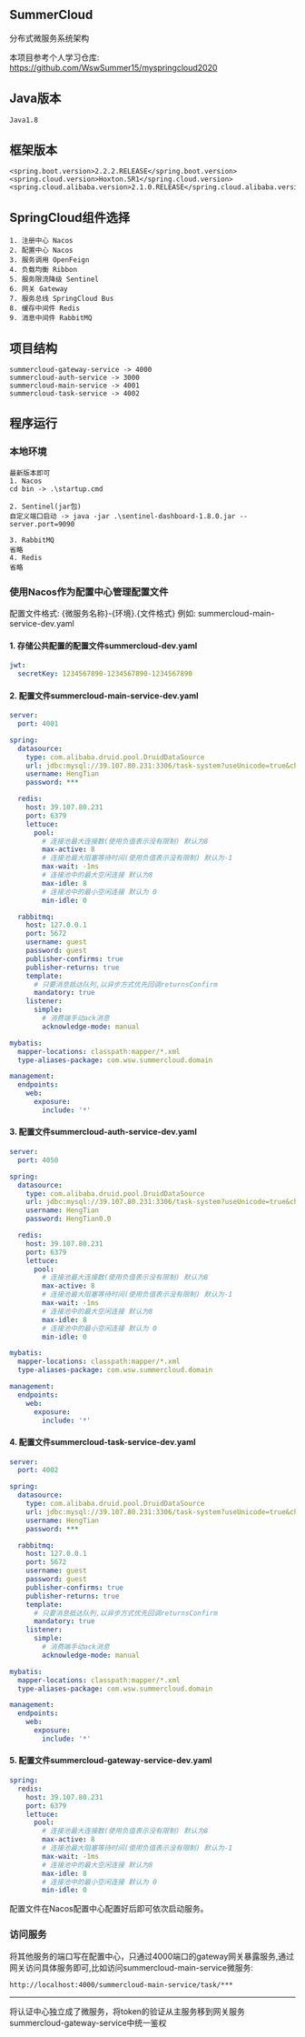 ## SummerCloud

分布式微服务系统架构

本项目参考个人学习仓库: https://github.com/WswSummer15/myspringcloud2020

## Java版本

```text
Java1.8
```

## 框架版本

```text
<spring.boot.version>2.2.2.RELEASE</spring.boot.version>
<spring.cloud.version>Hoxton.SR1</spring.cloud.version>
<spring.cloud.alibaba.version>2.1.0.RELEASE</spring.cloud.alibaba.version>
```

## SpringCloud组件选择

```text
1. 注册中心 Nacos
2. 配置中心 Nacos
3. 服务调用 OpenFeign
4. 负载均衡 Ribbon
5. 服务限流降级 Sentinel
6. 网关 Gateway
7. 服务总线 SpringCloud Bus
8. 缓存中间件 Redis
9. 消息中间件 RabbitMQ
```

## 项目结构

```text
summercloud-gateway-service -> 4000
summercloud-auth-service -> 3000
summercloud-main-service -> 4001
summercloud-task-service -> 4002
```

## 程序运行

### 本地环境

```text
最新版本即可
1. Nacos
cd bin -> .\startup.cmd

2. Sentinel(jar包)
自定义端口启动 -> java -jar .\sentinel-dashboard-1.8.0.jar --server.port=9090

3. RabbitMQ
省略
4. Redis
省略
```

### 使用Nacos作为配置中心管理配置文件

配置文件格式: {微服务名称}-{环境}.{文件格式} 例如: summercloud-main-service-dev.yaml

#### 1. 存储公共配置的配置文件summercloud-dev.yaml

```yaml
jwt:
  secretKey: 1234567890-1234567890-1234567890
```

#### 2. 配置文件summercloud-main-service-dev.yaml

```yaml
server:
  port: 4001

spring:
  datasource:
    type: com.alibaba.druid.pool.DruidDataSource
    url: jdbc:mysql://39.107.80.231:3306/task-system?useUnicode=true&characterEncoding=utf8&serverTimezone=Asia/Shanghai
    username: HengTian
    password: ***

  redis:
    host: 39.107.80.231
    port: 6379
    lettuce:
      pool:
        # 连接池最大连接数(使用负值表示没有限制) 默认为8
        max-active: 8
        # 连接池最大阻塞等待时间(使用负值表示没有限制) 默认为-1
        max-wait: -1ms
        # 连接池中的最大空闲连接 默认为8
        max-idle: 8
        # 连接池中的最小空闲连接 默认为 0
        min-idle: 0

  rabbitmq:
    host: 127.0.0.1
    port: 5672
    username: guest
    password: guest
    publisher-confirms: true
    publisher-returns: true
    template:
      # 只要消息抵达队列,以异步方式优先回调returnsConfirm
      mandatory: true
    listener:
      simple:
        # 消费端手动ack消息
        acknowledge-mode: manual

mybatis:
  mapper-locations: classpath:mapper/*.xml
  type-aliases-package: com.wsw.summercloud.domain

management:
  endpoints:
    web:
      exposure:
        include: '*' 
```

#### 3. 配置文件summercloud-auth-service-dev.yaml

```yaml
server:
  port: 4050

spring:
  datasource:
    type: com.alibaba.druid.pool.DruidDataSource
    url: jdbc:mysql://39.107.80.231:3306/task-system?useUnicode=true&characterEncoding=utf8&serverTimezone=Asia/Shanghai
    username: HengTian
    password: HengTian0.0

  redis:
    host: 39.107.80.231
    port: 6379
    lettuce:
      pool:
        # 连接池最大连接数(使用负值表示没有限制) 默认为8
        max-active: 8
        # 连接池最大阻塞等待时间(使用负值表示没有限制) 默认为-1
        max-wait: -1ms
        # 连接池中的最大空闲连接 默认为8
        max-idle: 8
        # 连接池中的最小空闲连接 默认为 0
        min-idle: 0

mybatis:
  mapper-locations: classpath:mapper/*.xml
  type-aliases-package: com.wsw.summercloud.domain

management:
  endpoints:
    web:
      exposure:
        include: '*'
```

#### 4. 配置文件summercloud-task-service-dev.yaml

```yaml
server:
  port: 4002

spring:
  datasource:
    type: com.alibaba.druid.pool.DruidDataSource
    url: jdbc:mysql://39.107.80.231:3306/task-system?useUnicode=true&characterEncoding=utf8&serverTimezone=Asia/Shanghai
    username: HengTian
    password: ***

  rabbitmq:
    host: 127.0.0.1
    port: 5672
    username: guest
    password: guest
    publisher-confirms: true
    publisher-returns: true
    template:
      # 只要消息抵达队列,以异步方式优先回调returnsConfirm
      mandatory: true
    listener:
      simple:
        # 消费端手动ack消息
        acknowledge-mode: manual

mybatis:
  mapper-locations: classpath:mapper/*.xml
  type-aliases-package: com.wsw.summercloud.domain

management:
  endpoints:
    web:
      exposure:
        include: '*'
```

#### 5. 配置文件summercloud-gateway-service-dev.yaml

```yaml
spring:
  redis:
    host: 39.107.80.231
    port: 6379
    lettuce:
      pool:
        # 连接池最大连接数(使用负值表示没有限制) 默认为8
        max-active: 8
        # 连接池最大阻塞等待时间(使用负值表示没有限制) 默认为-1
        max-wait: -1ms
        # 连接池中的最大空闲连接 默认为8
        max-idle: 8
        # 连接池中的最小空闲连接 默认为 0
        min-idle: 0
```

配置文件在Nacos配置中心配置好后即可依次启动服务。

### 访问服务

将其他服务的端口写在配置中心，只通过4000端口的gateway网关暴露服务,通过网关访问具体服务即可,比如访问summercloud-main-service微服务:

```text
http://localhost:4000/summercloud-main-service/task/***
```
***
将认证中心独立成了微服务，将token的验证从主服务移到网关服务summercloud-gateway-service中统一鉴权